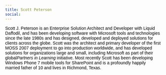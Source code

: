 ```yaml
---
title: Scott Peterson
social: 
---
```

<span style="border-collapse: collapse; font-family: arial, sans-serif; color: #000000; line-height: normal; ">Scott J. Peterson is an Enterprise Solution Architect and Developer with Liquid Daffodil, and has been developing software with Microsoft tools and technologies since the late 1980s and has designed, developed and deployed solutions for clients across the globe. Scott was the architect and primary developer of the first MOSS 2007 deployment to go into production worldwide, and has developed solutions for organizations large and small, including Microsoft as part of their global<em>Partners in Learning</em> initiative. Most recently Scott has been developing Windows Phone 7 mobile tools for SharePoint and is a profoundly happily married father of 10 and lives in Richmond, Texas.</span>
<!--more-->
<!--excerpt-->
